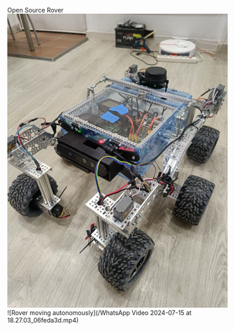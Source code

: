 Open Source Rover 
![Rover](/IMG-20240715-WA0004.jpg)
![Rover moving autonomously](/WhatsApp Video 2024-07-15 at 18.27.03_06feda3d.mp4)
